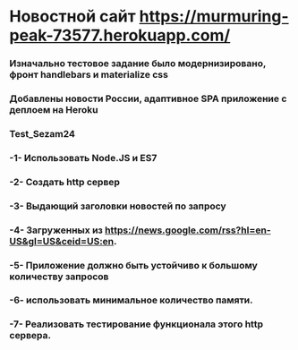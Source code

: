 # Новостной сайт https://murmuring-peak-73577.herokuapp.com/
### Изначально тестовое задание было модернизировано, фронт handlebars и materialize css
### Добавлены новости России, адаптивное SPA приложение с деплоем на Heroku
### Test_Sezam24
### -1- Использовать Node.JS и ES7 
### -2- Создать http сервер 
### -3- Выдающий заголовки новостей по запросу 
### -4- Загруженных из https://news.google.com/rss?hl=en-US&gl=US&ceid=US:en. 
### -5- Приложение должно быть устойчиво к большому количеству запросов
### -6- использовать минимальное количество памяти.
### -7- Реализовать тестирование функционала этого http сервера.
